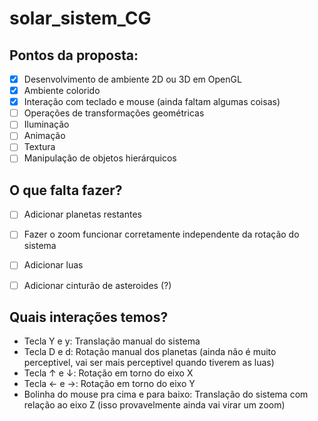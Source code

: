 # solar_sistem_CG

## Pontos da proposta:
- [x] Desenvolvimento de ambiente 2D ou 3D em OpenGL
- [x] Ambiente colorido
- [x] Interação com teclado e mouse (ainda faltam algumas coisas)
- [ ] Operações de transformações geométricas
- [ ] Iluminação
- [ ] Animação
- [ ] Textura
- [ ] Manipulação de objetos hierárquicos

## O que falta fazer?
- [ ] Adicionar planetas restantes
- [ ] Fazer o zoom funcionar corretamente independente da rotação do sistema
- [ ] Adicionar luas
- [ ] Adicionar cinturão de asteroides (?)


## Quais interações temos?
- Tecla Y e y: Translação manual do sistema
- Tecla D e d: Rotação manual dos planetas (ainda não é muito perceptivel, vai ser mais perceptivel quando tiverem as luas)
- Tecla ↑ e ↓: Rotação em torno do eixo X
- Tecla ← e →: Rotação em torno do eixo Y
- Bolinha do mouse pra cima e para baixo: Translação do sistema com relação ao eixo Z (isso provavelmente ainda vai virar um zoom)
